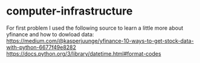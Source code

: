 # computer-infrastructure
For first problem I used the following source to learn a little more about yfinance and how to dowload data:
https://medium.com/@kasperjuunge/yfinance-10-ways-to-get-stock-data-with-python-6677f49e8282
https://docs.python.org/3/library/datetime.html#format-codes 
